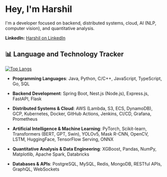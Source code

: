 # Hey, I'm Harshil

I'm a developer focused on backend, distributed systems, cloud, AI (NLP, computer vision), and quantitative analysis.

**LinkedIn:** [Harshil on LinkedIn](https://www.linkedin.com/in/harshil-c/)

## 📊 Language and Technology Tracker

[![Top Langs](https://github-readme-stats.vercel.app/api/top-langs/?username=QHarshil&layout=compact)](https://github.com/anuraghazra/github-readme-stats)

- **Programming Languages**: Java, Python, C/C++, JavaScript, TypeScript, Go, SQL

- **Backend Development**: Spring Boot, Nest.js (Node.js), Express.js, FastAPI, Flask

- **Distributed Systems & Cloud**: AWS (Lambda, S3, ECS, DynamoDB), GCP, Kubernetes, Docker, GitHub Actions, Jenkins, CI/CD, Grafana, Prometheus

- **Artificial Intelligence & Machine Learning**: PyTorch, Scikit-learn, Transformers (BERT, GPT, Swin), YOLOv5, Mask R-CNN, OpenCV, LSTM, HuggingFace, TensorFlow Serving, ONNX

- **Quantitative Analysis & Data Engineering**: XGBoost, Pandas, NumPy, Matplotlib, Apache Spark, Databricks

- **Databases & APIs**: PostgreSQL, MySQL, Redis, MongoDB, RESTful APIs, GraphQL, WebSockets
